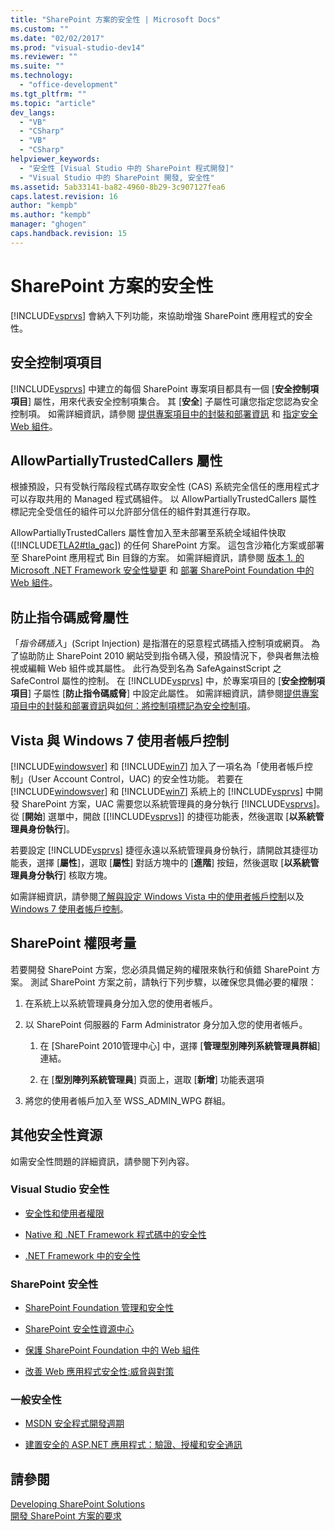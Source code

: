 ```yaml
---
title: "SharePoint 方案的安全性 | Microsoft Docs"
ms.custom: ""
ms.date: "02/02/2017"
ms.prod: "visual-studio-dev14"
ms.reviewer: ""
ms.suite: ""
ms.technology: 
  - "office-development"
ms.tgt_pltfrm: ""
ms.topic: "article"
dev_langs: 
  - "VB"
  - "CSharp"
  - "VB"
  - "CSharp"
helpviewer_keywords: 
  - "安全性 [Visual Studio 中的 SharePoint 程式開發]"
  - "Visual Studio 中的 SharePoint 開發, 安全性"
ms.assetid: 5ab33141-ba82-4960-8b29-3c907127fea6
caps.latest.revision: 16
author: "kempb"
ms.author: "kempb"
manager: "ghogen"
caps.handback.revision: 15
---
```

# SharePoint 方案的安全性
  [!INCLUDE[vsprvs](../sharepoint/includes/vsprvs-md.md)] 會納入下列功能，來協助增強 SharePoint 應用程式的安全性。  
  
## 安全控制項項目  
 [!INCLUDE[vsprvs](../sharepoint/includes/vsprvs-md.md)] 中建立的每個 SharePoint 專案項目都具有一個 \[**安全控制項項目**\] 屬性，用來代表安全控制項集合。  其 \[**安全**\] 子屬性可讓您指定您認為安全控制項。  如需詳細資訊，請參閱 [提供專案項目中的封裝和部署資訊](../sharepoint/providing-packaging-and-deployment-information-in-project-items.md) 和 [指定安全 Web 組件](http://go.microsoft.com/fwlink/?LinkId=177521)。  
  
## AllowPartiallyTrustedCallers 屬性  
 根據預設，只有受執行階段程式碼存取安全性 \(CAS\) 系統完全信任的應用程式才可以存取共用的 Managed 程式碼組件。  以 AllowPartiallyTrustedCallers 屬性標記完全受信任的組件可以允許部分信任的組件對其進行存取。  
  
 AllowPartiallyTrustedCallers 屬性會加入至未部署至系統全域組件快取 \([!INCLUDE[TLA2#tla_gac](../sharepoint/includes/tla2sharptla-gac-md.md)]\) 的任何 SharePoint 方案。  這包含沙箱化方案或部署至 SharePoint 應用程式 Bin 目錄的方案。  如需詳細資訊，請參閱 [版本 1. 的 Microsoft .NET Framework 安全性變更](http://go.microsoft.com/fwlink/?LinkId=177515) 和 [部署 SharePoint Foundation 中的 Web 組件](http://go.microsoft.com/fwlink/?LinkId=177509)。  
  
## 防止指令碼威脅屬性  
 「*指令碼插入*」\(Script Injection\) 是指潛在的惡意程式碼插入控制項或網頁。  為了協助防止 SharePoint 2010 網站受到指令碼入侵，預設情況下，參與者無法檢視或編輯 Web 組件或其屬性。  此行為受到名為 SafeAgainstScript 之 SafeControl 屬性的控制。  在 [!INCLUDE[vsprvs](../sharepoint/includes/vsprvs-md.md)] 中，於專案項目的 \[**安全控制項項目**\] 子屬性 \[**防止指令碼威脅**\] 中設定此屬性。  如需詳細資訊，請參閱[提供專案項目中的封裝和部署資訊](../sharepoint/providing-packaging-and-deployment-information-in-project-items.md)與[如何：將控制項標記為安全控制項](../sharepoint/how-to-mark-controls-as-safe-controls.md)。  
  
## Vista 與 Windows 7 使用者帳戶控制  
 [!INCLUDE[windowsver](../sharepoint/includes/windowsver-md.md)] 和 [!INCLUDE[win7](../sharepoint/includes/win7-md.md)] 加入了一項名為「使用者帳戶控制」\(User Account Control，UAC\) 的安全性功能。  若要在 [!INCLUDE[windowsver](../sharepoint/includes/windowsver-md.md)] 和 [!INCLUDE[win7](../sharepoint/includes/win7-md.md)] 系統上的 [!INCLUDE[vsprvs](../sharepoint/includes/vsprvs-md.md)] 中開發 SharePoint 方案，UAC 需要您以系統管理員的身分執行 [!INCLUDE[vsprvs](../sharepoint/includes/vsprvs-md.md)]。  從 \[**開始**\] 選單中，開啟 \[[!INCLUDE[vsprvs](../sharepoint/includes/vsprvs-md.md)]\] 的捷徑功能表，然後選取 \[**以系統管理員身份執行**\]。  
  
 若要設定 [!INCLUDE[vsprvs](../sharepoint/includes/vsprvs-md.md)] 捷徑永遠以系統管理員身份執行，請開啟其捷徑功能表，選擇 \[**屬性**\]，選取 \[**屬性**\] 對話方塊中的 \[**進階**\] 按鈕，然後選取 \[**以系統管理員身分執行**\] 核取方塊。  
  
 如需詳細資訊，請參閱[了解與設定 Windows Vista 中的使用者帳戶控制](http://go.microsoft.com/fwlink/?LinkID=156476)以及 [Windows 7 使用者帳戶控制](http://go.microsoft.com/fwlink/?LinkId=177523)。  
  
## SharePoint 權限考量  
 若要開發 SharePoint 方案，您必須具備足夠的權限來執行和偵錯 SharePoint 方案。  測試 SharePoint 方案之前，請執行下列步驟，以確保您具備必要的權限：  
  
1.  在系統上以系統管理員身分加入您的使用者帳戶。  
  
2.  以 SharePoint 伺服器的 Farm Administrator 身分加入您的使用者帳戶。  
  
    1.  在 \[SharePoint 2010管理中心\] 中，選擇 \[**管理型別陣列系統管理員群組**\] 連結。  
  
    2.  在 \[**型別陣列系統管理員**\] 頁面上，選取 \[**新增**\] 功能表選項  
  
3.  將您的使用者帳戶加入至 WSS\_ADMIN\_WPG 群組。  
  
## 其他安全性資源  
 如需安全性問題的詳細資訊，請參閱下列內容。  
  
### Visual Studio 安全性  
  
-   [安全性和使用者權限](http://go.microsoft.com/fwlink/?LinkId=177503)  
  
-   [Native 和 .NET Framework 程式碼中的安全性](http://go.microsoft.com/fwlink/?LinkId=177504)  
  
-   [.NET Framework 中的安全性](http://go.microsoft.com/fwlink/?LinkId=177502)  
  
### SharePoint 安全性  
  
-   [SharePoint Foundation 管理和安全性](http://go.microsoft.com/fwlink/?LinkId=177501)  
  
-   [SharePoint 安全性資源中心](http://go.microsoft.com/fwlink/?LinkId=177498)  
  
-   [保護 SharePoint Foundation 中的 Web 組件](http://go.microsoft.com/fwlink/?LinkId=177511)  
  
-   [改善 Web 應用程式安全性:威脅與對策](http://go.microsoft.com/fwlink/?LinkID=140080)  
  
### 一般安全性  
  
-   [MSDN 安全程式開發週期](http://go.microsoft.com/fwlink/?LinkID=147149)  
  
-   [建置安全的 ASP.NET 應用程式：驗證、授權和安全通訊](http://go.microsoft.com/fwlink/?LinkId=177494)  
  
## 請參閱  
 [Developing SharePoint Solutions](../sharepoint/developing-sharepoint-solutions.md)   
 [開發 SharePoint 方案的要求](../sharepoint/requirements-for-developing-sharepoint-solutions.md)  
  
  